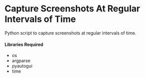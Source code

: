 #   Capture Screenshots At Regular Intervals of Time

Python script to capture screenshots at regular intervals of time.


#### Libraries Required

-   os
-   argparse
-   pyautogui
-   time